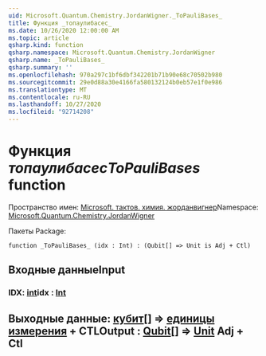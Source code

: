 ```yaml
---
uid: Microsoft.Quantum.Chemistry.JordanWigner._ToPauliBases_
title: Функция _топаулибасес_
ms.date: 10/26/2020 12:00:00 AM
ms.topic: article
qsharp.kind: function
qsharp.namespace: Microsoft.Quantum.Chemistry.JordanWigner
qsharp.name: _ToPauliBases_
qsharp.summary: ''
ms.openlocfilehash: 970a297c1bf6dbf342201b71b90e68c70502b980
ms.sourcegitcommit: 29e0d88a30e4166fa580132124b0eb57e1f0e986
ms.translationtype: MT
ms.contentlocale: ru-RU
ms.lasthandoff: 10/27/2020
ms.locfileid: "92714208"
---
```

# <a name="_topaulibases_-function"></a><span data-ttu-id="cb02e-102">Функция _топаулибасес_</span><span class="sxs-lookup"><span data-stu-id="cb02e-102">_ToPauliBases_ function</span></span>

<span data-ttu-id="cb02e-103">Пространство имен: [Microsoft. тактов. химия. жорданвигнер](xref:Microsoft.Quantum.Chemistry.JordanWigner)</span><span class="sxs-lookup"><span data-stu-id="cb02e-103">Namespace: [Microsoft.Quantum.Chemistry.JordanWigner](xref:Microsoft.Quantum.Chemistry.JordanWigner)</span></span>

<span data-ttu-id="cb02e-104">Пакеты [](https://nuget.org/packages/)</span><span class="sxs-lookup"><span data-stu-id="cb02e-104">Package: [](https://nuget.org/packages/)</span></span>




```qsharp
function _ToPauliBases_ (idx : Int) : (Qubit[] => Unit is Adj + Ctl)
```


## <a name="input"></a><span data-ttu-id="cb02e-105">Входные данные</span><span class="sxs-lookup"><span data-stu-id="cb02e-105">Input</span></span>

### <a name="idx--int"></a><span data-ttu-id="cb02e-106">IDX: [int](xref:microsoft.quantum.lang-ref.int)</span><span class="sxs-lookup"><span data-stu-id="cb02e-106">idx : [Int](xref:microsoft.quantum.lang-ref.int)</span></span>





## <a name="output--qubit--unit-adj--ctl"></a><span data-ttu-id="cb02e-107">Выходные данные: [кубит](xref:microsoft.quantum.lang-ref.qubit)[] => [единицы измерения](xref:microsoft.quantum.lang-ref.unit) + CTL</span><span class="sxs-lookup"><span data-stu-id="cb02e-107">Output : [Qubit](xref:microsoft.quantum.lang-ref.qubit)[] => [Unit](xref:microsoft.quantum.lang-ref.unit) Adj + Ctl</span></span>

